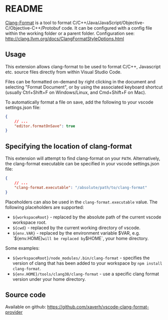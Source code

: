 # README

[Clang-Format](http://clang.llvm.org/docs/ClangFormat.html) is a tool to format C/C++/Java/JavaScript/Objective-C/Objective-C++/Protobuf code. It can be configured with a config file within the working folder or a parent folder. Configuration see: http://clang.llvm.org/docs/ClangFormatStyleOptions.html


## Usage

This extension allows clang-format to be used to format C/C++, Javascript etc. 
source files directly from within Visual Studio Code.

Files can be formatted on-demand by right clicking in the document and
selecting "Format Document", or by using the associated keyboard shortcut
(usually Ctrl+Shift+F on Windows/Linux, and Cmd+Shift+F on Mac).

To automatically format a file on save, add the following to your
vscode settings.json file:

```json
{
    // ...
    "editor.formatOnSave": true
}
```

## Specifying the location of clang-format

This extension will attempt to find clang-format on your `PATH`.
Alternatively, the clang-format executable can be specified in your vscode
settings.json file:

```json
{
    // ...
    "clang-format.executable": "/absolute/path/to/clang-format"
}
```

Placeholders can also be used in the `clang-format.executable` value. 
The following placeholders are supported:

- `${workspaceRoot}` - replaced by the absolute path of the current vscode
  workspace root.
- `${cwd}` - replaced by the current working directory of vscode.
- `${env.VAR}` - replaced by the environment variable $VAR, e.g. `${env.HOME}`
  will be replaced by `$HOME`, your home directory. 

Some examples:

- `${workspaceRoot}/node_modules/.bin/clang-format` - specifies the version of
  clang that has been added to your workspace by `npm install clang-format`.
- `${env.HOME}/tools/clang38/clang-format` - use a specific clang format version
  under your home directory.

## Source code
Available on github: https://github.com/xaverh/vscode-clang-format-provider
